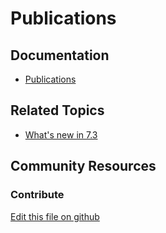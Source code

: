 # Publications

## Documentation

* [Publications](https://learn.liferay.com/dxp/7.x/en/site-building/publishing-tools/publications.html)

## Related Topics

* [What's new in 7.3](https://learn.liferay.com/dxp/7.x/en/getting-started/whats-new-73.html#publication-management)

## Community Resources

### Contribute

[Edit this file on github](https://github.com/olafk/controlpanel-documentation-docs/blob/master/md/74en/com_liferay_change_tracking_web_portlet_ChangeListsPortlet.md)
